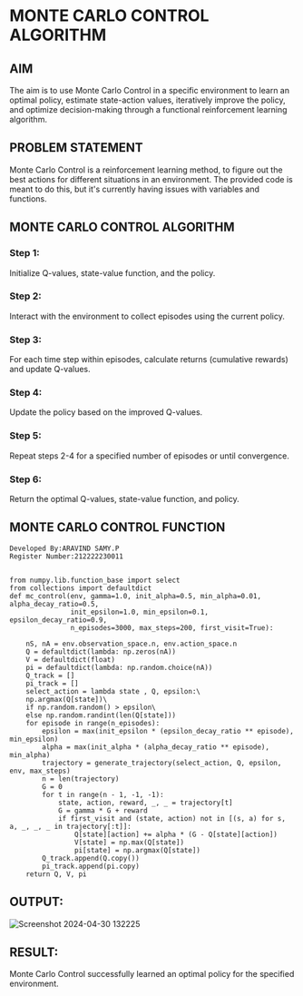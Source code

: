 # MONTE CARLO CONTROL ALGORITHM

## AIM
The aim is to use Monte Carlo Control in a specific environment to learn an optimal policy, estimate state-action values, iteratively improve the policy, and optimize decision-making through a functional reinforcement learning algorithm.

## PROBLEM STATEMENT
Monte Carlo Control is a reinforcement learning method, to figure out the best actions for different situations in an environment. The provided code is meant to do this, but it's currently having issues with variables and functions.

## MONTE CARLO CONTROL ALGORITHM
### Step 1:
Initialize Q-values, state-value function, and the policy.

### Step 2:
Interact with the environment to collect episodes using the current policy.

### Step 3:
For each time step within episodes, calculate returns (cumulative rewards) and update Q-values.

### Step 4:
Update the policy based on the improved Q-values.

### Step 5:
Repeat steps 2-4 for a specified number of episodes or until convergence.

### Step 6:
Return the optimal Q-values, state-value function, and policy.

## MONTE CARLO CONTROL FUNCTION
```
Developed By:ARAVIND SAMY.P
Register Number:212222230011
```
```

from numpy.lib.function_base import select
from collections import defaultdict
def mc_control(env, gamma=1.0, init_alpha=0.5, min_alpha=0.01, alpha_decay_ratio=0.5,
               init_epsilon=1.0, min_epsilon=0.1, epsilon_decay_ratio=0.9,
               n_episodes=3000, max_steps=200, first_visit=True):

    nS, nA = env.observation_space.n, env.action_space.n
    Q = defaultdict(lambda: np.zeros(nA))
    V = defaultdict(float)
    pi = defaultdict(lambda: np.random.choice(nA))
    Q_track = []
    pi_track = []
    select_action = lambda state , Q, epsilon:\
    np.argmax(Q[state])\
    if np.random.random() > epsilon\
    else np.random.randint(len(Q[state]))
    for episode in range(n_episodes):
        epsilon = max(init_epsilon * (epsilon_decay_ratio ** episode), min_epsilon)
        alpha = max(init_alpha * (alpha_decay_ratio ** episode), min_alpha)
        trajectory = generate_trajectory(select_action, Q, epsilon, env, max_steps)
        n = len(trajectory)
        G = 0
        for t in range(n - 1, -1, -1):
            state, action, reward, _, _ = trajectory[t]
            G = gamma * G + reward
            if first_visit and (state, action) not in [(s, a) for s, a, _, _, _ in trajectory[:t]]:
                Q[state][action] += alpha * (G - Q[state][action])
                V[state] = np.max(Q[state])
                pi[state] = np.argmax(Q[state])
        Q_track.append(Q.copy())
        pi_track.append(pi.copy)
    return Q, V, pi
```

## OUTPUT:

![Screenshot 2024-04-30 132225](https://github.com/Aravindsamy04/monte-carlo-control/assets/113497037/07e18adb-354f-43f0-b1b6-a6863c36bfec)


## RESULT:
Monte Carlo Control successfully learned an optimal policy for the specified environment.

